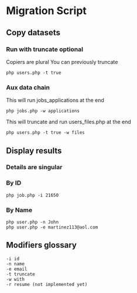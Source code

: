# Migration Script

## Copy datasets

### Run with truncate optional
Copiers are plural
You can previously truncate 
```
php users.php -t true
```

### Aux data chain
This will run jobs_applications at the end
```
php jobs.php -w applications
```
This will truncate and run users_files.php at the end
```
php users.php -t true -w files
```

## Display results
### Details are singular
### By ID

```
php job.php -i 21650
```

### By Name

```
php user.php -n John
php user.php -e martinez113@aol.com
```

## Modifiers glossary
```
-i id
-n name
-e email
-t truncate
-w with
-r resume (not implemented yet)
```